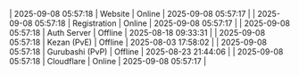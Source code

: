 | 2025-09-08 05:57:18 | Website | Online | 2025-09-08 05:57:17 |
| 2025-09-08 05:57:18 | Registration | Online | 2025-09-08 05:57:17 |
| 2025-09-08 05:57:18 | Auth Server | Offline | 2025-08-18 09:33:31 |
| 2025-09-08 05:57:18 | Kezan (PvE) | Offline | 2025-08-03 17:58:02 |
| 2025-09-08 05:57:18 | Gurubashi (PvP) | Offline | 2025-08-23 21:44:06 |
| 2025-09-08 05:57:18 | Cloudflare | Online | 2025-09-08 05:57:17 |
